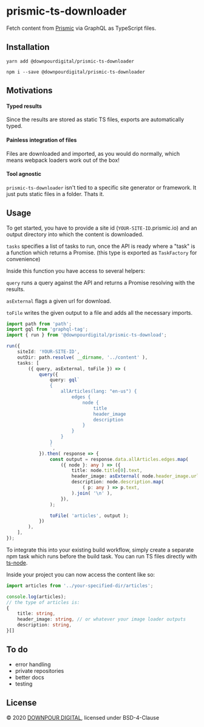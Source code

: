 # prismic-ts-downloader

Fetch content from [Prismic](https://prismic.io/) via GraphQL as TypeScript files.

## Installation

```
yarn add @downpourdigital/prismic-ts-downloader
```
```
npm i --save @downpourdigital/prismic-ts-downloader
```

## Motivations

#### Typed results

Since the results are stored as static TS files, exports are automatically typed.

#### Painless integration of files

Files are downloaded and imported, as you would do normally, which means webpack loaders work out of the box!

#### Tool agnostic

`prismic-ts-downloader` isn't tied to a specific site generator or framework. It just puts static files in a folder. Thats it.

## Usage
To get started, you have to provide a site id (`YOUR-SITE-ID`.prismic.io) and an output directory into which the content is downloaded.

`tasks` specifies a list of tasks to run, once the API is ready where a "task" is a function which returns a Promise. (this type is exported as `TaskFactory` for convenience)

Inside this function you have access to several helpers:

`query` runs a query against the API and returns a Promise resolving with the results.

`asExternal` flags a given url for download.

`toFile` writes the given output to a file and adds all the necessary imports.


```typescript
import path from 'path';
import gql from 'graphql-tag';
import { run } from '@downpourdigital/prismic-ts-download';

run({
	siteId: 'YOUR-SITE-ID',
	outDir: path.resolve( __dirname, '../content' ),
	tasks: [
		({ query, asExternal, toFile }) => (
			query({
				query: gql`
				{
					allArticles(lang: "en-us") {
						edges {
							node {
								title
								header_image
								description
							}
						}
					}
				}
				`,
			}).then( response => {
				const output = response.data.allArticles.edges.map(
					({ node }: any ) => ({
						title: node.title[0].text,
						header_image: asExternal( node.header_image.url ),
						description: node.description.map(
							( p: any ) => p.text,
						).join( '\n' ),
					}),
				);

				toFile( 'articles', output );
			})
		),
	],
});

```
To integrate this into your existing build workflow, simply create a separate npm task which runs before the build task. You can run TS files directly with [ts-node](https://www.npmjs.com/package/ts-node).

Inside your project you can now access the content like so:

```typescript
import articles from '../your-specified-dir/articles';

console.log(articles);
// the type of articles is:
{
	title: string,
	header_image: string, // or whatever your image loader outputs
	description: string,
}[]

```

## To do

- error handling
- private repositories
- better docs
- testing



## License
© 2020 [DOWNPOUR DIGITAL](https://downpour.digital), licensed under BSD-4-Clause